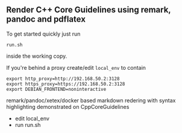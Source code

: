 Render C++ Core Guidelines using remark, pandoc and pdflatex
------------------------------------------------------------

To get started quickly just run

    run.sh

inside the working copy.

If you're behind a proxy create/edit `local_env` to contain 

    export http_proxy=http://192.168.50.2:3128
    export https_proxy=https://192.168.50.2:3128
    export DEBIAN_FRONTEND=noninteractive

remark/pandoc/xetex/docker based markdown redering with syntax highlighting demonstrated on CppCoreGuidelines 

* edit local_env
* run run.sh

